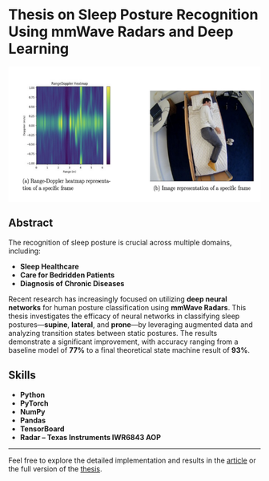 # Thesis on Sleep Posture Recognition Using mmWave Radars and Deep Learning

<img src="pic.png" alt="Alt text" width="520" height="270" align="center">


## **Abstract**
The recognition of sleep posture is crucial across multiple domains, including:

- **Sleep Healthcare**
- **Care for Bedridden Patients**
- **Diagnosis of Chronic Diseases**

Recent research has increasingly focused on utilizing **deep neural networks** for human posture classification using **mmWave Radars**. This thesis investigates the efficacy of neural networks in classifying sleep postures—**supine**, **lateral**, and **prone**—by leveraging augmented data and analyzing transition states between static postures. The results demonstrate a significant improvement, with accuracy ranging from a baseline model of **77%** to a final theoretical state machine result of **93%**.

## **Skills**
- **Python**
- **PyTorch**
- **NumPy**
- **Pandas**
- **TensorBoard**
- **Radar – Texas Instruments IWR6843 AOP**

---

Feel free to explore the detailed implementation and results in the [article](https://drive.google.com/file/d/10_HBm2id6-Zkf7B1MfKB-SJZ3KDljbHs/view) or the full version of the [thesis](https://drive.google.com/file/d/1WWa_mYWF-Mln6dDwImnmDZ0IeA5gYVDP/view).

